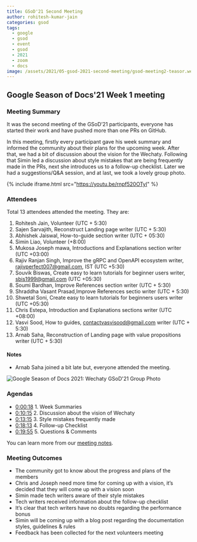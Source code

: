 ```yaml
---
title: GSoD'21 Second Meeting
author: rohitesh-kumar-jain
categories: gsod
tags:
  - google
  - gsod
  - event
  - gsod
  - 2021
  - zoom
  - docs
image: /assets/2021/05-gsod-2021-second-meeting/gsod-meeting2-teasor.webp
---
```


## Google Season of Docs'21 Week 1 meeting

### Meeting Summary

It was the second meeting of the GSoD’21 participants, everyone has started their work and have pushed more than one PRs on GitHub.

In this meeting, firstly every participant gave his week summary and informed the community about their plans for the upcoming week. After that, we had a bit of discussion about the vision for the Wechaty. Following that Simin led a discussion about style mistakes that are being frequently made in the PRs, next she introduces us to a follow-up checklist. Later we had a suggestions/Q&A session, and at last, we took a lovely group photo.

{% include iframe.html src="https://youtu.be/rnpf520OTyI" %}

### Attendees

Total 13 attendees attended the meeting. They are:

1. Rohitesh Jain, Volunteer (UTC + 5:30)
2. Sajen Sarvajith, Reconstruct Landing page writer (UTC + 5:30)
3. Abhishek Jaiswal, How-to-guide section writer (UTC + 05:30)
4. Simin Liao, Volunteer (+8:00)
5. Mukosa Joseph mawa, Introductions and Explanations section writer (UTC +03:00)
6. Rajiv Ranjan Singh, Improve the gRPC and OpenAPI ecosystem writer, rajivperfect007@gmail.com, IST (UTC +5:30)
7. Souvik Biswas, Create easy to learn tutorials for beginner users writer, sbis1999@gmail.com (UTC +05:30)
8. Soumi Bardhan, Improve References section writer (UTC + 5:30)
9. Shraddha Vasant Prasad,Improve References sectio writer (UTC + 5:30)
10. Shwetal Soni, Create easy to learn tutorials for beginners users writer (UTC +05:30)
11. Chris Estepa,  Introduction and Explanations sections writer (UTC +08:00)
12. Vasvi Sood, How to guides, contactvasvisood@gmail.com writer (UTC + 5:30)
13. Arnab Saha, Reconstruction of Landing page with value propositions writer (UTC + 5:30)

#### Notes

- Arnab Saha joined a bit late but, everyone attended the meeting.

![Google Season of Docs 2021: Wechaty GSoD'21 Group Photo](/assets/2021/05-gsod-2021-second-meeting/gsod-meeting2-teasor.webp)

### Agendas

- [0:00:18](https://youtu.be/rnpf520OTyI?t=18) 1. Week Summaries
- [0:10:15](https://youtu.be/rnpf520OTyI?t=615) 2. Discussion about the vision of Wechaty
- [0:13:15](https://youtu.be/rnpf520OTyI?t=795) 3. Style mistakes frequently made
- [0:18:13](https://youtu.be/rnpf520OTyI?t=1093) 4. Follow-up Checklist
- [0:19:55](https://youtu.be/rnpf520OTyI?t=1195) 5. Questions & Comments

You can learn more from our [meeting notes][meeting_notes].

[meeting_notes]: https://docs.google.com/document/d/1fVCk8qRYc4RKGMf2UY5HOe07hEhPUOpGC34v88GEFJg/edit#heading=h.edr3nzd8l43b

### Meeting Outcomes

- The community got to know about the progress and plans of the members
- Chris and Joseph need more time for coming up with a vision, it’s decided that they will come up with a vision soon
- Simin made tech writers aware of their style mistakes
- Tech writers received information about the follow-up checklist
- It’s clear that tech writers have no doubts regarding the performance bonus
- Simin will be coming up with a blog post regarding the documentation styles, guidelines & rules
- Feedback has been collected for the next volunteers meeting
